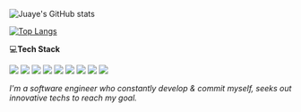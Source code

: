 
![Juaye's GitHub stats](https://github-readme-stats.vercel.app/api?username=jooyae&theme=omni&hide=contribs,stars)

[![Top Langs](https://github-readme-stats.vercel.app/api/top-langs/?username=jooyae&layout=compact&theme=radical)](https://github.com/jooyae/github-readme-stats)

💻**Tech Stack**

<img src="https://img.shields.io/badge/Python-3766AB?style=flat-square&logo=Python&logoColor=white"/></a> <img src="https://img.shields.io/badge/Tensorflow-FF6F00?style=flat-square&logo=Tensorflow&logoColor=white"/></a>  <img src="https://img.shields.io/badge/Javascript-F7DF1E?style=flat-square&logo=Kotlin&logoColor=white"/></a>  <img src="https://img.shields.io/badge/Java-007396?style=flat-square&logo=Java&logoColor=white"/></a>
<img src="https://img.shields.io/badge/c++-00599C?style=flat-square&logo=c%2B%2B&logoColor=white"/></a>  <img src="https://img.shields.io/badge/Kotlin-0095D5?style=flat-square&logo=Kotlin&logoColor=white"/></a>  <img src="https://img.shields.io/badge/Android-3DDC84?style=flat-square&logo=Android&logoColor=white"/></a> <img src="https://img.shields.io/badge/KaliLinux-557C94?style=flat-square&logo=KaliLinux&logoColor=white"/></a> <img src="https://img.shields.io/badge/Unity-000000?style=flat-square&logo=unity&logoColor=white"/></a>

  *I'm a software engineer who constantly develop & commit myself, seeks out innovative techs to reach my goal.* 






